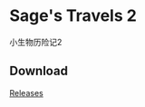 # Sage's Travels 2

小生物历险记2

## Download

[Releases](https://github.com/Nya-WSL/Sage_Travels_2/releases)